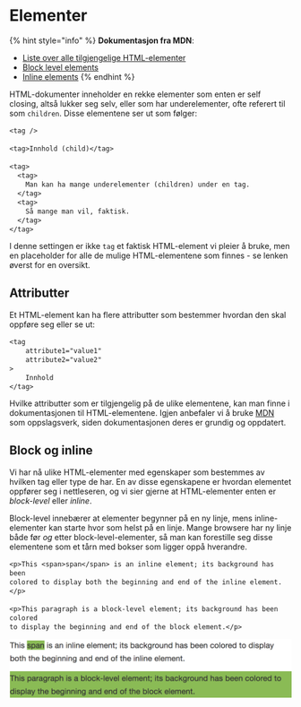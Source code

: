 # Elementer

{% hint style="info" %}
**Dokumentasjon fra MDN**:

* [Liste over alle tilgjengelige HTML-elementer](https://developer.mozilla.org/en/docs/Web/HTML/Element)
* [Block level elements](https://developer.mozilla.org/en-US/docs/Web/HTML/Block-level_elements)
* [Inline elements](https://developer.mozilla.org/en-US/docs/Web/HTML/Inline_elements)
{% endhint %}

HTML-dokumenter inneholder en rekke elementer som enten er self closing, altså lukker seg selv, eller som har underelementer, ofte referert til som `children`. Disse elementene ser ut som følger:

```markup
<tag />

<tag>Innhold (child)</tag>

<tag>
  <tag>
    Man kan ha mange underelementer (children) under en tag.
  </tag>
  <tag>
    Så mange man vil, faktisk.
  </tag>
</tag>
```

I denne settingen er ikke `tag` et faktisk HTML-element vi pleier å bruke, men en placeholder for alle de mulige HTML-elementene som finnes - se lenken øverst for en oversikt.

## Attributter

Et HTML-element kan ha flere attributter som bestemmer hvordan den skal oppføre seg eller se ut:

```markup
<tag
    attribute1="value1"
    attribute2="value2"
>
    Innhold
</tag>
```

Hvilke attributter som er tilgjengelig på de ulike elementene, kan man finne i dokumentasjonen til HTML-elementene. Igjen anbefaler vi å bruke [MDN](https://developer.mozilla.org/en-US/) som oppslagsverk, siden dokumentasjonen deres er grundig og oppdatert.

## Block og inline

Vi har nå ulike HTML-elementer med egenskaper som bestemmes av hvilken tag eller type de har. En av disse egenskapene er hvordan elementet oppfører seg i nettleseren, og vi sier gjerne at HTML-elementer enten er _block-level_ eller _inline_.

Block-level innebærer at elementer begynner på en ny linje, mens inline-elementer kan starte hvor som helst på en linje. Mange browsere har ny linje både før _og_ etter block-level-elementer, så man kan forestille seg disse elementene som et tårn med bokser som ligger oppå hverandre.

```markup
<p>This <span>span</span> is an inline element; its background has been 
colored to display both the beginning and end of the inline element.</p>

<p>This paragraph is a block-level element; its background has been colored 
to display the beginning and end of the block element.</p>
```

![](../.gitbook/assets/block-inline-element.png)



